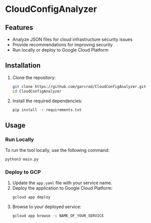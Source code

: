 # CloudConfigAnalyzer
## Features

- Analyze JSON files for cloud infrastructure security issues
- Provide recommendations for improving security
- Run locally or deploy to Google Cloud Platform

## Installation

1. Clone the repository:
    ```bash
    git clone https://github.com/garcrod/CloudConfigAnalyzer.git
    cd CloudConfigAnalyzer
    ```

2. Install the required dependencies:
    ```bash
    pip install -r requirements.txt
    ```

## Usage

### Run Locally

To run the tool locally, use the following command:
```bash
python3 main.py
```

### Deploy to GCP

1. Update the `app.yaml` file with your service name.
2. Deploy the application to Google Cloud Platform:
    ```bash
    gcloud app deploy
    ```
3. Browse to your deployed service:
    ```bash
    gcloud app browse -s NAME_OF_YOUR_SERVICE
    ```